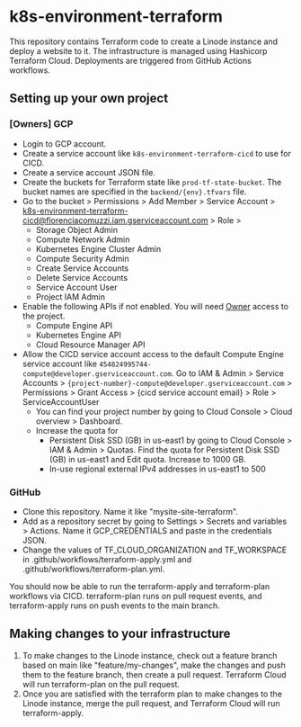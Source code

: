# k8s-environment-terraform
This repository contains Terraform code to create a Linode instance and deploy a website to it.
The infrastructure is managed using Hashicorp Terraform Cloud. 
Deployments are triggered from GitHub Actions workflows.

## Setting up your own project

### [Owners] GCP
* Login to GCP account.
* Create a service account like `k8s-environment-terraform-cicd` to use for CICD.
* Create a service account JSON file.
* Create the buckets for Terraform state like `prod-tf-state-bucket`. The bucket names are specified in the `backend/{env}.tfvars` file.
* Go to the bucket > Permissions > Add Member > Service Account > k8s-environment-terraform-cicd@florenciacomuzzi.iam.gserviceaccount.com > Role > 
  * Storage Object Admin
  * Compute Network Admin
  * Kubernetes Engine Cluster Admin
  * Compute Security Admin
  * Create Service Accounts
  * Delete Service Accounts
  * Service Account User
  * Project IAM Admin
* Enable the following APIs if not enabled. You will need [Owner](https://cloud.google.com/service-usage/docs/access-control#basic_roles) access to the project.
  * Compute Engine API
  * Kubernetes Engine API
  * Cloud Resource Manager API
* Allow the CICD service account access to the default Compute Engine service account 
like `454824995744-compute@developer.gserviceaccount.com`. Go to IAM & Admin > Service Accounts > 
`{project-number}-compute@developer.gserviceaccount.com` > Permissions > Grant Access > {cicd service account email} > Role > ServiceAccountUser
  * You can find your project number by going to Cloud Console > Cloud overview > Dashboard.
  * Increase the quota for 
    * Persistent Disk SSD (GB) in us-east1 by going to Cloud Console > 
IAM & Admin > Quotas. Find the quota for Persistent Disk SSD (GB) in us-east1 and Edit quota. Increase to 1000 GB.
    * In-use regional external IPv4 addresses in us-east1 to 500

### GitHub
* Clone this repository. Name it like "mysite-site-terraform".
* Add as a repository secret by going to Settings > Secrets and variables > Actions. Name it GCP_CREDENTIALS and paste in the credentials JSON.
* Change the values of TF_CLOUD_ORGANIZATION and TF_WORKSPACE in .github/workflows/terraform-apply.yml and .github/workflows/terraform-plan.yml.


You should now be able to run the terraform-apply and terraform-plan workflows via CICD. terraform-plan runs on pull request events, and terraform-apply runs on push events to the main branch.

## Making changes to your infrastructure
1. To make changes to the Linode instance, check out a feature branch based on main like "feature/my-changes", make the changes and push them to the feature branch, then create a pull request. 
Terraform Cloud will run terraform-plan on the pull request.
2. Once you are satisfied with the terraform plan to make changes to the Linode instance, merge the pull request, and Terraform Cloud will run terraform-apply.
